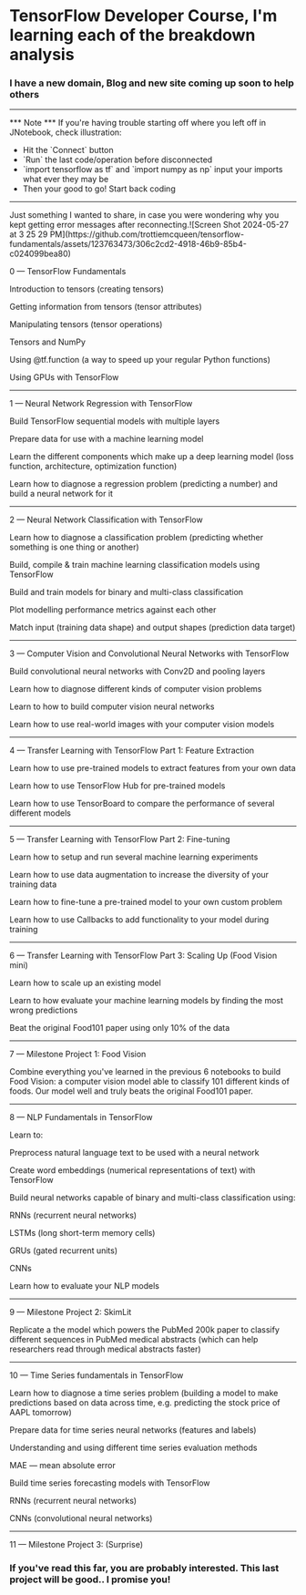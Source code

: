 # TensorFlow Developer Course, I'm learning each of the breakdown analysis ###
### I have a new domain, Blog and new site coming up soon to help others #

<hr>

*** Note *** If you're having trouble starting off where you left off in JNotebook, check illustration:
  <ul>
    <li>Hit the `Connect` button</li>
    <li>`Run` the last code/operation before disconnected</li>
    <li>`import tensorflow as tf` and `import numpy as np` input your imports what ever they may be</li>
    <li>Then your good to go! Start back coding</li>
  </ul>
<hr>
    Just something I wanted to share, in case you were wondering why you kept getting error messages after
    reconnecting.![Screen Shot 2024-05-27 at 3 25 29 PM](https://github.com/trottiemcqueen/tensorflow-fundamentals/assets/123763473/306c2cd2-4918-46b9-85b4-c024099bea80)


0 — TensorFlow Fundamentals

Introduction to tensors (creating tensors)

Getting information from tensors (tensor attributes)

Manipulating tensors (tensor operations)

Tensors and NumPy

Using @tf.function (a way to speed up your regular Python functions)

Using GPUs with TensorFlow


<hr>

1 — Neural Network Regression with TensorFlow

Build TensorFlow sequential models with multiple layers

Prepare data for use with a machine learning model

Learn the different components which make up a deep learning model (loss function, architecture, optimization function)

Learn how to diagnose a regression problem (predicting a number) and build a neural network for it

<hr>

2 — Neural Network Classification with TensorFlow

Learn how to diagnose a classification problem (predicting whether something is one thing or another)

Build, compile & train machine learning classification models using TensorFlow

Build and train models for binary and multi-class classification

Plot modelling performance metrics against each other

Match input (training data shape) and output shapes (prediction data target)

<hr>


3 — Computer Vision and Convolutional Neural Networks with TensorFlow

Build convolutional neural networks with Conv2D and pooling layers

Learn how to diagnose different kinds of computer vision problems

Learn to how to build computer vision neural networks

Learn how to use real-world images with your computer vision models

<hr>

4 — Transfer Learning with TensorFlow Part 1: Feature Extraction

Learn how to use pre-trained models to extract features from your own data

Learn how to use TensorFlow Hub for pre-trained models

Learn how to use TensorBoard to compare the performance of several different models

<hr>

5 — Transfer Learning with TensorFlow Part 2: Fine-tuning

Learn how to setup and run several machine learning experiments

Learn how to use data augmentation to increase the diversity of your training data

Learn how to fine-tune a pre-trained model to your own custom problem

Learn how to use Callbacks to add functionality to your model during training

<hr>

6 — Transfer Learning with TensorFlow Part 3: Scaling Up (Food Vision mini)

Learn how to scale up an existing model

Learn to how evaluate your machine learning models by finding the most wrong predictions

Beat the original Food101 paper using only 10% of the data

<hr>

7 — Milestone Project 1: Food Vision

Combine everything you've learned in the previous 6 notebooks to build Food Vision: a computer vision model able to classify 101 different kinds of foods. Our model well and truly beats the original Food101 paper.

<hr>

8 — NLP Fundamentals in TensorFlow

Learn to:

Preprocess natural language text to be used with a neural network

Create word embeddings (numerical representations of text) with TensorFlow

Build neural networks capable of binary and multi-class classification using:

RNNs (recurrent neural networks)

LSTMs (long short-term memory cells)

GRUs (gated recurrent units)

CNNs

Learn how to evaluate your NLP models

<hr>

9 — Milestone Project 2: SkimLit

Replicate a the model which powers the PubMed 200k paper to classify different sequences in PubMed medical abstracts (which can help researchers read through medical abstracts faster)

<hr>

10 — Time Series fundamentals in TensorFlow

Learn how to diagnose a time series problem (building a model to make predictions based on data across time, e.g. predicting the stock price of AAPL tomorrow)

Prepare data for time series neural networks (features and labels)

Understanding and using different time series evaluation methods

MAE — mean absolute error

Build time series forecasting models with TensorFlow

RNNs (recurrent neural networks)

CNNs (convolutional neural networks)

<hr>

11 — Milestone Project 3: (Surprise)

### If you've read this far, you are probably interested. This last project will be good.. I promise you!
